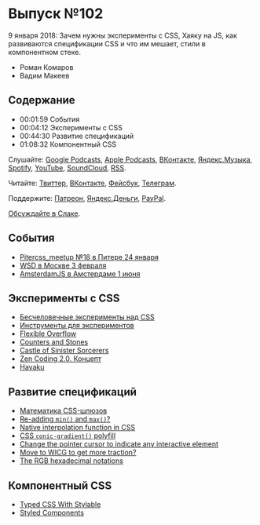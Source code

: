 # Выпуск №102

9 января 2018: Зачем нужны эксперименты с CSS, Хаяку на JS, как развиваются спецификации CSS и что им мешает, стили в компонентном стеке.

- Роман Комаров
- Вадим Макеев

## Содержание

- 00:01:59 События
- 00:04:12 Эксперименты с CSS
- 00:44:30 Развитие спецификаций
- 01:08:32 Компонентный CSS

Слушайте: [Google Podcasts](https://podcasts.google.com/?feed=aHR0cHM6Ly93ZWItc3RhbmRhcmRzLnJ1L3BvZGNhc3QvZmVlZC8), [Apple Podcasts](https://itunes.apple.com/podcast/id1080500016), [ВКонтакте](https://vk.com/podcasts-32017543), [Яндекс.Музыка](https://music.yandex.ru/album/6245956), [Spotify](https://open.spotify.com/show/3rzAcADjpBpXt73L0epTjV), [YouTube](https://www.youtube.com/playlist?list=PLMBnwIwFEFHcwuevhsNXkFTcadeX5R1Go), [SoundCloud](https://soundcloud.com/web-standards), [RSS](https://web-standards.ru/podcast/feed/).

Читайте: [Твиттер](https://twitter.com/webstandards_ru), [ВКонтакте](https://vk.com/webstandards_ru), [Фейсбук](https://www.facebook.com/webstandardsru), [Телеграм](https://t.me/webstandards_ru).

Поддержите: [Патреон](https://www.patreon.com/webstandards_ru), [Яндекс.Деньги](https://money.yandex.ru/to/41001119329753), [PayPal](https://www.paypal.me/pepelsbey).

[Обсуждайте в Слаке](http://slack.web-standards.ru/).

## События

- [Pitercss_meetup №18 в Питере 24 января](https://pitercss.timepad.ru/event/642039/)
- [WSD в Москве 3 февраля](https://wsd.events/2018/02/03/)
- [AmsterdamJS в Амстердаме 1 июня](https://amsterdamjs.com/)

## Эксперименты с CSS

- [Бесчеловечные эксперименты над CSS](https://youtu.be/fas7NHBe3BQ)
- [Инструменты для экспериментов](https://wsd.events/2011/12/13/pres/css-experiments/)
- [Flexible Overflow](http://kizu.ru/en/blog/flexible-overflow/)
- [Counters and Stones](http://kizu.ru/en/blog/counters-and-stones/)
- [Castle of Sinister Sorcerers](https://wsd.events/2011/10/29/pres/wars/castle/)
- [Zen Coding 2.0. Концепт](https://pepelsbey.net/2009/04/zen-coding-concept/)
- [Hayaku](http://hayakubundle.com/)

## Развитие спецификаций

- [Математика CSS-шлюзов](https://habr.ru/p/315196/)
- [Re-adding `min()` and `max()`?](https://github.com/w3c/csswg-drafts/issues/544)
- [Native interpolation function in CSS](https://github.com/w3c/csswg-drafts/issues/581)
- [CSS `conic-gradient()` polyfill](https://leaverou.github.io/conic-gradient/)
- [Change the pointer cursor to indicate any interactive element](https://github.com/w3c/csswg-drafts/issues/1936)
- [Move to WICG to get more traction?](https://github.com/ResponsiveImagesCG/cq-usecases/issues/44)
- [The RGB hexadecimal notations](https://www.w3.org/TR/css-color-4/#hex-notation)

## Компонентный CSS

- [Typed CSS With Stylable](https://24ways.org/2017/styling-components-typed-css-with-stylable/)
- [Styled Components](https://www.styled-components.com/)
